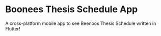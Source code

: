 # Boonees Thesis Schedule App
A cross-platform mobile app to see Beenoos Thesis Schedule written in Flutter!
